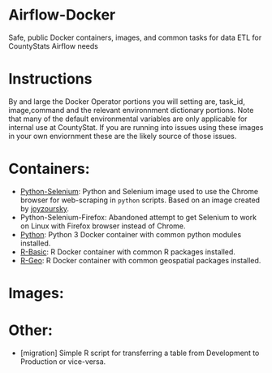 # Airflow-Docker
Safe, public Docker containers, images, and common tasks for data ETL for CountyStats Airflow needs

# Instructions
By and large the Docker Operator portions you will setting are, task_id, image,command and the relevant environnment dictionary portions.
Note that many of the default environmental variables are only applicable for internal use at CountyStat. If you are running into issues using these images in your own enviornment these are the likely source of those issues.

# Containers:
- [Python-Selenium](https://hub.docker.com/repository/docker/countystats/selenium): Python and Selenium image used to use the Chrome browser for web-scraping in `python` scripts. Based on an image created by [joyzoursky](https://github.com/joyzoursky/docker-python-chromedriver).
- Python-Selenium-Firefox: Abandoned attempt to get Selenium to work on Linux with Firefox browser instead of Chrome.
- [Python](https://hub.docker.com/repository/docker/countystats/r-geo): Python 3 Docker container with common python modules installed.
- [R-Basic](https://hub.docker.com/repository/docker/countystats/r-basic): R Docker container with common R packages installed.
- [R-Geo](https://hub.docker.com/repository/docker/countystats/r-geo): R Docker container with common geospatial packages installed.

# Images:

# Other:
- [migration] Simple R script for transferring a table from Development to Production or vice-versa.
